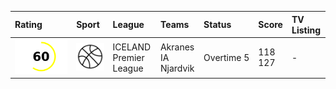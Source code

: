| Rating                                                                                                                                 | Sport                                                                                                                | League                    | Teams                  | Status     | Score      | TV Listing   |
|:---------------------------------------------------------------------------------------------------------------------------------------|:---------------------------------------------------------------------------------------------------------------------|:--------------------------|:-----------------------|:-----------|:-----------|:-------------|
| <img src="https://raw.githubusercontent.com/BlakeDuncan25/Donut-SVG-Ratings/bac4e4a278175106499642192132b1786a9aec38/60.svg" alt="60"> | <img src="https://raw.githubusercontent.com/BlakeDuncan25/Donut-SVG-Ratings/master/basketball.png" alt="Basketball"> | ICELAND<br>Premier League | Akranes IA<br>Njardvik | Overtime 5 | 118<br>127 | -            |